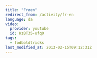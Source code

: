```yaml
---
title: "Frøen"
redirect_from: /activity/fr-en
language: da
video:
  provider: youtube
  id: KzBT35-ufq0
tags:
  - fodboldtricks
last_modified_at: 2013-02-15T09:12:31Z
---
```



